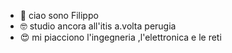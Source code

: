 - 👋 ciao sono Filippo
- 🤓 studio ancora all'itis a.volta perugia
- 😍 mi piacciono l'ingegneria ,l'elettronica e le reti
